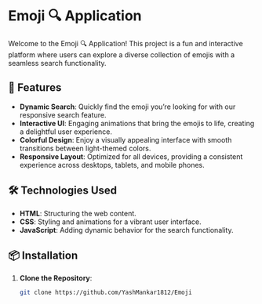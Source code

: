 # Emoji 🔍 Application

Welcome to the Emoji 🔍 Application! This project is a fun and interactive platform where users can explore a diverse collection of emojis with a seamless search functionality.

## 🚀 Features

- **Dynamic Search**: Quickly find the emoji you’re looking for with our responsive search feature.
- **Interactive UI**: Engaging animations that bring the emojis to life, creating a delightful user experience.
- **Colorful Design**: Enjoy a visually appealing interface with smooth transitions between light-themed colors.
- **Responsive Layout**: Optimized for all devices, providing a consistent experience across desktops, tablets, and mobile phones.

## 🛠️ Technologies Used

- **HTML**: Structuring the web content.
- **CSS**: Styling and animations for a vibrant user interface.
- **JavaScript**: Adding dynamic behavior for the search functionality.

## 📦 Installation

1. **Clone the Repository**:
   ```bash
   git clone https://github.com/YashMankar1812/Emoji
